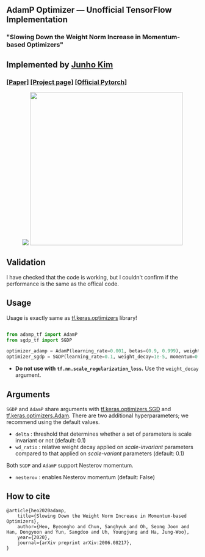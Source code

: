 ## AdamP Optimizer &mdash; Unofficial TensorFlow Implementation
### "Slowing Down the Weight Norm Increase in Momentum-based Optimizers"
## Implemented by [Junho Kim](http://bit.ly/jhkim_ai)
### [[Paper]](https://arxiv.org/abs/2006.08217) [[Project page]](https://clovaai.github.io/AdamP/) [[Official Pytorch]](https://github.com/clovaai/AdamP)

<div align="center">
  <img src=https://clovaai.github.io/AdamP/static/img/projection.svg>
  <img src=https://clovaai.github.io/AdamP/static/img/algorithms.svg height=400px>
</div>


## Validation
I have checked that the code is working, but I couldn't confirm if the performance is the same as the offical code.

## Usage
Usage is exactly same as [tf.keras.optimizers](https://www.tensorflow.org/api_docs/python/tf/keras/optimizers) library!
```python

from adamp_tf import AdamP
from sgdp_tf import SGDP

optimizer_adamp = AdamP(learning_rate=0.001, betas=(0.9, 0.999), weight_decay=1e-2)
optimizer_sgdp = SGDP(learning_rate=0.1, weight_decay=1e-5, momentum=0.9, nesterov=True)
```
* **Do not use with `tf.nn.scale_regularization_loss`.** Use the `weight_decay` argument.

## Arguments
`SGDP` and `AdamP` share arguments with [tf.keras.optimizers.SGD](https://www.tensorflow.org/api_docs/python/tf/keras/optimizers/SGD) and [tf.keras.optimizers.Adam](https://www.tensorflow.org/api_docs/python/tf/keras/optimizers/Adam).
There are two additional hyperparameters; we recommend using the default values.
- `delta` : threshold that determines whether a set of parameters is scale invariant or not (default: 0.1)
- `wd_ratio` : relative weight decay applied on _scale-invariant_ parameters compared to that applied on _scale-variant_ parameters (default: 0.1)

Both `SGDP` and `AdamP` support Nesterov momentum.
- `nesterov` : enables Nesterov momentum (default: False)

## How to cite

```
@article{heo2020adamp,
    title={Slowing Down the Weight Norm Increase in Momentum-based Optimizers},
    author={Heo, Byeongho and Chun, Sanghyuk and Oh, Seong Joon and Han, Dongyoon and Yun, Sangdoo and Uh, Youngjung and Ha, Jung-Woo},
    year={2020},
    journal={arXiv preprint arXiv:2006.08217},
}
```
